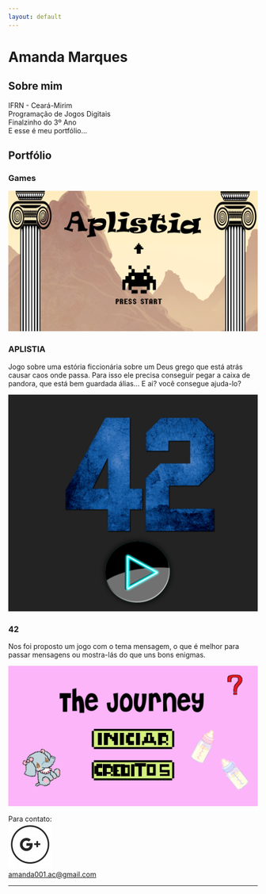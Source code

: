 ```yaml
---
layout: default
---
```


# Amanda Marques

## Sobre mim
  IFRN - Ceará-Mirim   
  Programação de Jogos Digitais   
  Finalzinho do 3º Ano   
  E esse é meu portfólio...
## Portfólio   
### Games

[![](aplistia.png)](https://amanda13.github.io/Aplistia/)  
### APLISTIA   
  Jogo sobre uma estória ficcionária sobre um Deus grego que está atrás causar caos onde passa. Para isso ele precisa conseguir pegar a caixa de pandora, que está bem guardada álias... E ai? você consegue ajuda-lo?  
  
  
[![](42.PNG)](https://amanda13.github.io/amanda13.github.io/Jogo/)  
### 42   
  Nos foi proposto um jogo com o tema mensagem, o que é melhor para passar mensagens ou mostra-lás do que uns bons enigmas.  
  
  
[![](journey.png)](amanda13.github.io/TheJourney/)




Para contato:   
![](gmail.png)   
amanda001.ac@gmail.com
* * *

[//]: # (Não aparece)

